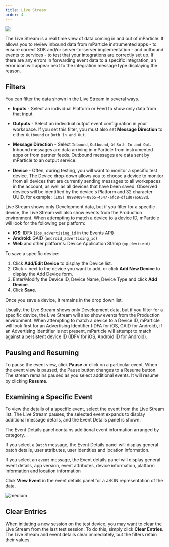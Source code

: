 ```yaml
---
title: Live Stream
order: 4
---
```


![](/images/livestream-screenshot.png)

The Live Stream is a real time view of data coming in and out of mParticle.  It allows you to review inbound data from mParticle instrumented apps - to ensure correct SDK and/or server-to-server implementation - and outbound events to services - to test that your integrations are correctly set up.  If there are any errors in forwarding event data to a specific integration, an error icon will appear next to the integration message type displaying the reason.

## Filters

You can filter the data shown in the Live Stream in several ways. 

* **Inputs** - Select an individual Platform or Feed to show only data from that input

* **Outputs** - Select an individual output event configuration in your workspace. If you set this filter, you must also set **Message Direction** to either `Outbound` or `Both In and Out`. 

* **Message Direction** - Select `Inbound`, `Outbound`, or `Both In and Out`. Inbound messages are data arriving in mParticle from instrumented apps or from partner feeds. Outbound messages are data sent by mParticle to an output service.

* **Device** - Often, during testing, you will want to monitor a specific test device. The Device drop-down allows you to choose a device to monitor from all devices that are currently sending messages to all workspaces in the account, as well as all devices that have been saved. Observed devices will be identified by the device's Platform and 32 character UUID, for example: `(IOS) 09984094-08b5-4547-afc8-df1d07e5658d`.
   
Live Stream shows only Development data, but if you filter for a specific device, the Live Stream will also show events from the Production environment. When attempting to match a device to a device ID, mParticle will look for the following per platform:

- **iOS**: IDFA (`ios_advertising_id` in the Events API)
- **Android**: GAID (`android_advertising_id`)
- **Web** and other platforms: Device Application Stamp (`mp_deviceid`)

To save a specific device:

1.  Click **Add/Edit Device** to display the Device list.
2.  Click **+** next to the device you want to add, or click **Add New Device** to display the Add Device form.
3.  Enter/Modify the Device ID, Device Name, Device Type and click **Add Device**.
4.  Click **Save**.

Once you save a device, it remains in the drop down list.
   
Usually, the Live Stream shows only Development data, but if you filter for a specific device, the Live Stream will also show events from the Production environment. When attempting to match a device to a Device ID, mParticle will look first for an Advertising Identifier (IDFA for iOS, GAID for Android), if an Advertising Identifier is not present, mParticle will attempt to match against a persistent device ID (IDFV for iOS, Android ID for Android).

## Pausing and Resuming

To pause the event view, click **Pause** or click on a particular event. When the event view is paused, the Pause button changes to a Resume button.  The stream remains paused as you select additional events.  It will resume by clicking **Resume**.

## Examining a Specific Event

To view the details of a specific event, select the event from the Live Stream list. The Live Stream pauses, the selected event expands to display additional message details, and the Event Details panel is shown.  

The Event Details panel contains additional event information arranged by category. 

If you select a `Batch` message, the Event Details panel will display general batch details, user attributes, user identities and location information.

If you select an `event` message, the Event details panel will display general event details, app version, event attributes, device information, platform information and location information

Click **View Event** in the event details panel for a JSON representation of the data.

![medium](/images/live-stream-event-json.png)

## Clear Entries

When initiating a new session on the test device, you may want to clear the Live Stream from the last test session. To do this, simply click **Clear Entries**. The Live Stream and event details clear immediately, but the filters retain their values. 
